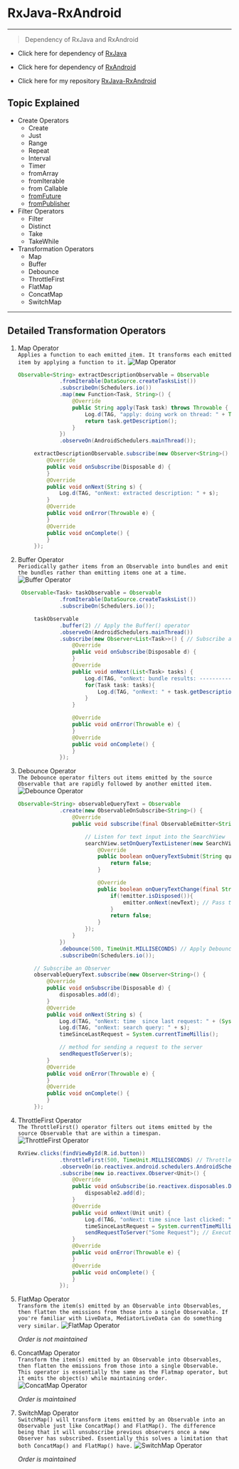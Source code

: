 # RxJava-RxAndroid


---

>Dependency of RxJava and RxAndroid

* Click here for dependency of [RxJava](https://github.com/ReactiveX/RxJava, "RxJava Dependency")

* Click here for dependency of [RxAndroid](https://github.com/ReactiveX/rxandroid, "RxAndroid Dependency")

* Click here for my repository [RxJava-RxAndroid](https://github.com/biswa-rx/RxJava-RxAndroid, "biswa-rx")


## Topic Explained

* Create Operators
  * Create
  * Just
  * Range
  * Repeat
  * Interval
  * Timer
  * fromArray
  * fromIterable
  * from Callable
  * [fromFuture](https://github.com/biswa-rx/Retrofit-RxJava)
  * [fromPublisher](https://github.com/biswa-rx/Retrofit-RxJava/tree/fromPublisher)
* Filter Operators
  * Filter
  * Distinct
  * Take
  * TakeWhile
* Transformation Operators
  * Map
  * Buffer
  * Debounce
  * ThrottleFirst
  * FlatMap
  * ConcatMap
  * SwitchMap

---
## Detailed Transformation Operators

1. Map Operator\
   `Applies a function to each emitted item. It transforms each emitted item by applying a function to it.`
   ![Map Operator](https://codingwithmitch.s3.amazonaws.com/static/courses/lectures/286/map.png)
   ```java
   Observable<String> extractDescriptionObservable = Observable
                .fromIterable(DataSource.createTasksList())
                .subscribeOn(Schedulers.io())
                .map(new Function<Task, String>() {
                    @Override
                    public String apply(Task task) throws Throwable {
                        Log.d(TAG, "apply: doing work on thread: " + Thread.currentThread().getName());
                        return task.getDescription();
                    }
                })
                .observeOn(AndroidSchedulers.mainThread());

        extractDescriptionObservable.subscribe(new Observer<String>() {
            @Override
            public void onSubscribe(Disposable d) {
            }
            @Override
            public void onNext(String s) {
                Log.d(TAG, "onNext: extracted description: " + s);
            }
            @Override
            public void onError(Throwable e) {
            }
            @Override
            public void onComplete() {
            }
        });
   ```

2. Buffer Operator\
   `Periodically gather items from an Observable into bundles and emit the bundles rather than emitting items one at a time.`
   ![Buffer Operator](https://codingwithmitch.s3.amazonaws.com/static/courses/lectures/287/Buffer.png)
   ```java
    Observable<Task> taskObservable = Observable
                .fromIterable(DataSource.createTasksList())
                .subscribeOn(Schedulers.io());

        taskObservable
                .buffer(2) // Apply the Buffer() operator
                .observeOn(AndroidSchedulers.mainThread())
                .subscribe(new Observer<List<Task>>() { // Subscribe and view the emitted results
                    @Override
                    public void onSubscribe(Disposable d) {
                    }
                    @Override
                    public void onNext(List<Task> tasks) {
                        Log.d(TAG, "onNext: bundle results: -------------------");
                        for(Task task: tasks){
                            Log.d(TAG, "onNext: " + task.getDescription());
                        }
                    }

                    @Override
                    public void onError(Throwable e) {
                    }
                    @Override
                    public void onComplete() {
                    }
                });
   ```
   
3. Debounce Operator\
   `The Debounce operator filters out items emitted by the source Observable that are rapidly followed by another emitted item.`
   ![Debounce Operator](https://codingwithmitch.s3.amazonaws.com/static/courses/lectures/289/debounce.png)
   ```java
   Observable<String> observableQueryText = Observable
                .create(new ObservableOnSubscribe<String>() {
                    @Override
                    public void subscribe(final ObservableEmitter<String> emitter) throws Exception {

                        // Listen for text input into the SearchView
                        searchView.setOnQueryTextListener(new SearchView.OnQueryTextListener() {
                            @Override
                            public boolean onQueryTextSubmit(String query) {
                                return false;
                            }

                            @Override
                            public boolean onQueryTextChange(final String newText) {
                                if(!emitter.isDisposed()){
                                    emitter.onNext(newText); // Pass the query to the emitter
                                }
                                return false;
                            }
                        });
                    }
                })
                .debounce(500, TimeUnit.MILLISECONDS) // Apply Debounce() operator to limit requests
                .subscribeOn(Schedulers.io());

        // Subscribe an Observer
        observableQueryText.subscribe(new Observer<String>() {
            @Override
            public void onSubscribe(Disposable d) {
                disposables.add(d);
            }
            @Override
            public void onNext(String s) {
                Log.d(TAG, "onNext: time  since last request: " + (System.currentTimeMillis() - timeSinceLastRequest));
                Log.d(TAG, "onNext: search query: " + s);
                timeSinceLastRequest = System.currentTimeMillis();

                // method for sending a request to the server
                sendRequestToServer(s);
            }
            @Override
            public void onError(Throwable e) {
            }
            @Override
            public void onComplete() {
            }
        });
   ```

4. ThrottleFirst Operator\
   `The ThrottleFirst() operator filters out items emitted by the source Observable that are within a timespan.`
   ![ThrottleFirst Operator](https://codingwithmitch.s3.amazonaws.com/static/courses/lectures/290/throttleFirst.png)
   ```java
   RxView.clicks(findViewById(R.id.button))
                .throttleFirst(500, TimeUnit.MILLISECONDS) // Throttle the clicks so 500 ms must pass before registering a new click
                .observeOn(io.reactivex.android.schedulers.AndroidSchedulers.mainThread())
                .subscribe(new io.reactivex.Observer<Unit>() {
                    @Override
                    public void onSubscribe(io.reactivex.disposables.Disposable d) {
                        disposable2.add(d);
                    }
                    @Override
                    public void onNext(Unit unit) {
                        Log.d(TAG, "onNext: time since last clicked: " + (System.currentTimeMillis() - timeSinceLastRequest));
                        timeSinceLastRequest = System.currentTimeMillis();
                        sendRequestToServer("Some Request"); // Execute some method when a click is registered
                    }
                    @Override
                    public void onError(Throwable e) {
                    }
                    @Override
                    public void onComplete() {
                    }
                });
   ```

5. FlatMap Operator\
   `Transform the item(s) emitted by an Observable into Observables, then flatten the emissions from those into a single Observable. If you're familiar with LiveData, MediatorLiveData can do something very similar.`
   ![FlatMap Operator](https://codingwithmitch.s3.amazonaws.com/static/courses/lectures/291/flatmap.png)

   *Order is not maintained*

6. ConcatMap Operator\
   `Transform the item(s) emitted by an Observable into Observables, then flatten the emissions from those into a single Observable. This operator is essentially the same as the Flatmap operator, but it emits the object(s) while maintaining order.`
   ![ConcatMap Operator](https://codingwithmitch.s3.amazonaws.com/static/courses/lectures/293/concatmap.png)

   *Order is maintained*

7. SwitchMap Operator\
   `SwitchMap() will transform items emitted by an Observable into an Observable just like ConcatMap() and FlatMap(). The difference being that it will unsubscribe previous observers once a new Observer has subscribed. Essentially this solves a limitation that both ConcatMap() and FlatMap() have.`
   ![SwitchMap Operator](https://codingwithmitch.s3.amazonaws.com/static/courses/lectures/293/concatmap.png)

   *Order is maintained*
   
  